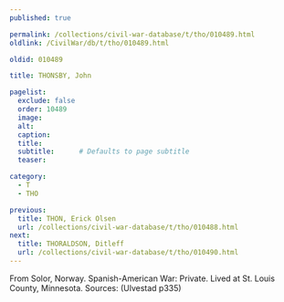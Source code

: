 ```yaml
---
published: true

permalink: /collections/civil-war-database/t/tho/010489.html
oldlink: /CivilWar/db/t/tho/010489.html

oldid: 010489

title: THONSBY, John

pagelist:
  exclude: false
  order: 10489
  image: 
  alt:
  caption:
  title:
  subtitle:      # Defaults to page subtitle
  teaser:

category: 
  - T 
  - THO

previous:
  title: THON, Erick Olsen
  url: /collections/civil-war-database/t/tho/010488.html  
next:
  title: THORALDSON, Ditleff
  url: /collections/civil-war-database/t/tho/010490.html   
---
```

From Solor, Norway. Spanish-American War: Private. Lived at St. Louis County, Minnesota. Sources: (Ulvestad p335)